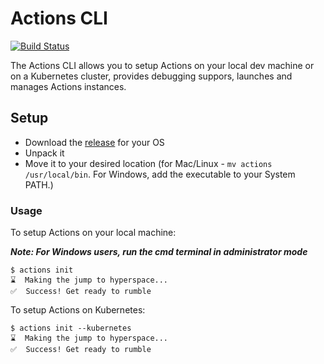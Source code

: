 # Actions CLI

[![Build Status](https://dev.azure.com/azure-octo/Actions/_apis/build/status/builds/cli%20build?branchName=master)](https://dev.azure.com/azure-octo/Actions/_build/latest?definitionId=6&branchName=master)

The Actions CLI allows you to setup Actions on your local dev machine or on a Kubernetes cluster, provides debugging suppors, launches and manages Actions instances.

## Setup

* Download the [release](https://github.com/actionscore/cli/releases) for your OS
* Unpack it
* Move it to your desired location (for Mac/Linux - ```mv actions /usr/local/bin```. For Windows, add the executable to your System PATH.)

### Usage

To setup Actions on your local machine:

__*Note: For Windows users, run the cmd terminal in administrator mode*__

```
$ actions init
⌛  Making the jump to hyperspace...
✅  Success! Get ready to rumble
```

To setup Actions on Kubernetes:

```
$ actions init --kubernetes
⌛  Making the jump to hyperspace...
✅  Success! Get ready to rumble
```
